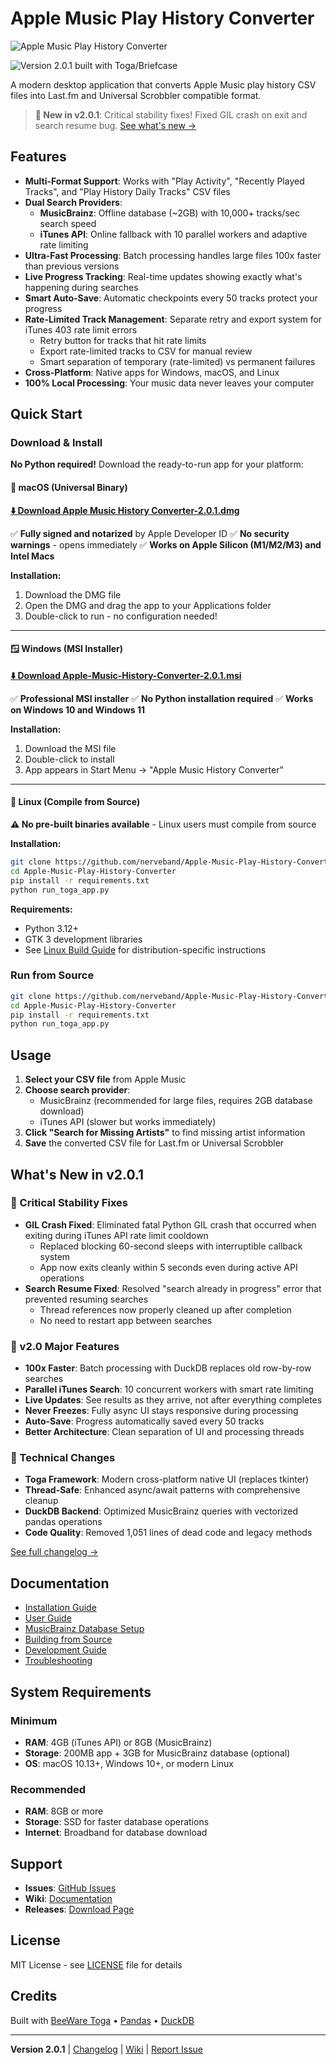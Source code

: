 # Apple Music Play History Converter

![Apple Music Play History Converter](images/aphc_logo.png)

![Version 2.0.1 built with Toga/Briefcase](images/screenshot-v4.png)

A modern desktop application that converts Apple Music play history CSV files into Last.fm and Universal Scrobbler compatible format.

> **🚀 New in v2.0.1**: Critical stability fixes! Fixed GIL crash on exit and search resume bug. [See what's new →](#whats-new-in-v201)

## Features

- **Multi-Format Support**: Works with "Play Activity", "Recently Played Tracks", and "Play History Daily Tracks" CSV files
- **Dual Search Providers**:
  - **MusicBrainz**: Offline database (~2GB) with 10,000+ tracks/sec search speed
  - **iTunes API**: Online fallback with 10 parallel workers and adaptive rate limiting
- **Ultra-Fast Processing**: Batch processing handles large files 100x faster than previous versions
- **Live Progress Tracking**: Real-time updates showing exactly what's happening during searches
- **Smart Auto-Save**: Automatic checkpoints every 50 tracks protect your progress
- **Rate-Limited Track Management**: Separate retry and export system for iTunes 403 rate limit errors
  - Retry button for tracks that hit rate limits
  - Export rate-limited tracks to CSV for manual review
  - Smart separation of temporary (rate-limited) vs permanent failures
- **Cross-Platform**: Native apps for Windows, macOS, and Linux
- **100% Local Processing**: Your music data never leaves your computer

## Quick Start

### Download & Install

**No Python required!** Download the ready-to-run app for your platform:

#### 🍎 macOS (Universal Binary)
**[⬇️ Download Apple Music History Converter-2.0.1.dmg](https://github.com/nerveband/Apple-Music-Play-History-Converter/releases/latest)**

✅ **Fully signed and notarized** by Apple Developer ID
✅ **No security warnings** - opens immediately
✅ **Works on Apple Silicon (M1/M2/M3) and Intel Macs**

**Installation:**
1. Download the DMG file
2. Open the DMG and drag the app to your Applications folder
3. Double-click to run - no configuration needed!

---

#### 🪟 Windows (MSI Installer)
**[⬇️ Download Apple-Music-History-Converter-2.0.1.msi](https://github.com/nerveband/Apple-Music-Play-History-Converter/releases/latest)**

✅ **Professional MSI installer**
✅ **No Python installation required**
✅ **Works on Windows 10 and Windows 11**

**Installation:**
1. Download the MSI file
2. Double-click to install
3. App appears in Start Menu → "Apple Music History Converter"

---

#### 🐧 Linux (Compile from Source)
**⚠️ No pre-built binaries available** - Linux users must compile from source

**Installation:**
```bash
git clone https://github.com/nerveband/Apple-Music-Play-History-Converter.git
cd Apple-Music-Play-History-Converter
pip install -r requirements.txt
python run_toga_app.py
```

**Requirements:**
- Python 3.12+
- GTK 3 development libraries
- See [Linux Build Guide](../../wiki/Linux-Installation) for distribution-specific instructions

### Run from Source

```bash
git clone https://github.com/nerveband/Apple-Music-Play-History-Converter.git
cd Apple-Music-Play-History-Converter
pip install -r requirements.txt
python run_toga_app.py
```

## Usage

1. **Select your CSV file** from Apple Music
2. **Choose search provider**:
   - MusicBrainz (recommended for large files, requires 2GB database download)
   - iTunes API (slower but works immediately)
3. **Click "Search for Missing Artists"** to find missing artist information
4. **Save** the converted CSV file for Last.fm or Universal Scrobbler

## What's New in v2.0.1

### 🐛 Critical Stability Fixes

- **GIL Crash Fixed**: Eliminated fatal Python GIL crash that occurred when exiting during iTunes API rate limit cooldown
  - Replaced blocking 60-second sleeps with interruptible callback system
  - App now exits cleanly within 5 seconds even during active API operations
- **Search Resume Fixed**: Resolved "search already in progress" error that prevented resuming searches
  - Thread references now properly cleaned up after completion
  - No need to restart app between searches

### 🚀 v2.0 Major Features

- **100x Faster**: Batch processing with DuckDB replaces old row-by-row searches
- **Parallel iTunes Search**: 10 concurrent workers with smart rate limiting
- **Live Updates**: See results as they arrive, not after everything completes
- **Never Freezes**: Fully async UI stays responsive during processing
- **Auto-Save**: Progress automatically saved every 50 tracks
- **Better Architecture**: Clean separation of UI and processing threads

### 🔧 Technical Changes

- **Toga Framework**: Modern cross-platform native UI (replaces tkinter)
- **Thread-Safe**: Enhanced async/await patterns with comprehensive cleanup
- **DuckDB Backend**: Optimized MusicBrainz queries with vectorized pandas operations
- **Code Quality**: Removed 1,051 lines of dead code and legacy methods

[See full changelog →](CHANGELOG.md)

## Documentation

- [Installation Guide](../../wiki/Installation)
- [User Guide](../../wiki/User-Guide)
- [MusicBrainz Database Setup](../../wiki/MusicBrainz-Database)
- [Building from Source](../../wiki/Building-from-Source)
- [Development Guide](../../wiki/Development)
- [Troubleshooting](../../wiki/Troubleshooting)

## System Requirements

### Minimum
- **RAM**: 4GB (iTunes API) or 8GB (MusicBrainz)
- **Storage**: 200MB app + 3GB for MusicBrainz database (optional)
- **OS**: macOS 10.13+, Windows 10+, or modern Linux

### Recommended
- **RAM**: 8GB or more
- **Storage**: SSD for faster database operations
- **Internet**: Broadband for database download

## Support

- **Issues**: [GitHub Issues](https://github.com/nerveband/Apple-Music-Play-History-Converter/issues)
- **Wiki**: [Documentation](../../wiki)
- **Releases**: [Download Page](https://github.com/nerveband/Apple-Music-Play-History-Converter/releases)

## License

MIT License - see [LICENSE](LICENSE) file for details

## Credits

Built with [BeeWare Toga](https://beeware.org/) • [Pandas](https://pandas.pydata.org/) • [DuckDB](https://duckdb.org/)

---

**Version 2.0.1** | [Changelog](CHANGELOG.md) | [Wiki](../../wiki) | [Report Issue](https://github.com/nerveband/Apple-Music-Play-History-Converter/issues)
